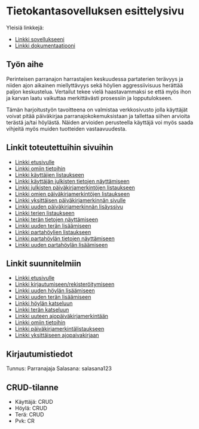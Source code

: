 # Tietokantasovelluksen esittelysivu

Yleisiä linkkejä:

* [Linkki sovellukseeni](https://ttuotila.users.cs.helsinki.fi/tsoha/)
* [Linkki dokumentaatiooni](https://github.com/qzuw/Tsoha-Bootstrap/blob/master/doc/dokumentaatio.pdf)

## Työn aihe

Perinteisen parranajon harrastajien keskuudessa partaterien terävyys ja niiden ajon aikainen miellyttävyys sekä höylien aggressiivisuus 
herättää paljon keskustelua. Vertailut tekee vielä haastavammaksi se että myös ihon ja karvan laatu vaikuttaa merkittävästi prosessiin ja 
lopputulokseen.

Tämän harjoitustyön tavoitteena on valmistaa verkkosivusto jolla käyttäjät voivat pitää päiväkirjaa parranajokokemuksistaan ja tallettaa 
siihen arvioita terästä ja/tai höylästä. Näiden arvioiden perusteella käyttäjä voi myös saada vihjeitä myös muiden tuotteiden vastaavuudesta.

## Linkit toteutettuihin sivuihin

* [Linkki etusivulle](https://ttuotila.users.cs.helsinki.fi/tsoha/)
* [Linkki omiin tietoihin](https://ttuotila.users.cs.helsinki.fi/tsoha/omat_tiedot)
* [Linkki käyttäjien listaukseen](https://ttuotila.users.cs.helsinki.fi/tsoha/listaa_kayttajat)
* [Linkki käyttäjän julkisten tietojen näyttämiseen](https://ttuotila.users.cs.helsinki.fi/tsoha/nayta_kayttaja/1)
* [Linkki julkisten päiväkirjamerkintöjen listaukseen](https://ttuotila.users.cs.helsinki.fi/tsoha/listaa_paivakirjat)
* [Linkki omien päiväkirjamerkintöjen listaukseen](https://ttuotila.users.cs.helsinki.fi/tsoha/listaa_omat_paivakirjat)
* [Linkki yksittäisen päiväkirjamerkinnän sivulle](https://ttuotila.users.cs.helsinki.fi/tsoha/nayta_paivakirja/1)
* [Linkki uuden päiväkirjamerkinnän lisäyssivu](https://ttuotila.users.cs.helsinki.fi/tsoha/uusi_paivakirja)
* [Linkki terien listaukseen](https://ttuotila.users.cs.helsinki.fi/tsoha/listaa_terat)
* [Linkki terän tietojen näyttämiseen](https://ttuotila.users.cs.helsinki.fi/tsoha/nayta_tera/1)
* [Linkki uuden terän lisäämiseen](https://ttuotila.users.cs.helsinki.fi/tsoha/uusi_tera)
* [Linkki partahöylien listaukseen](https://ttuotila.users.cs.helsinki.fi/tsoha/listaa_hoylat)
* [Linkki partahöylän tietojen näyttämiseen](https://ttuotila.users.cs.helsinki.fi/tsoha/nayta_hoyla/1)
* [Linkki uuden partahöylän lisäämiseen](https://ttuotila.users.cs.helsinki.fi/tsoha/uusi_hoyla)

## Linkit suunnitelmiin

* [Linkki etusivulle](https://ttuotila.users.cs.helsinki.fi/tsoha/suunnitelmat/etusivu)
* [Linkki kirjautumiseen/rekisteröitymiseen](https://ttuotila.users.cs.helsinki.fi/tsoha/suunnitelmat/kirjaudu)
* [Linkki uuden höylän lisäämiseen](https://ttuotila.users.cs.helsinki.fi/tsoha/suunnitelmat/uusi_hoyla)
* [Linkki uuden terän lisäämiseen](https://ttuotila.users.cs.helsinki.fi/tsoha/suunnitelmat/uusi_tera)
* [Linkki höylän katseluun](https://ttuotila.users.cs.helsinki.fi/tsoha/suunnitelmat/nayta_hoyla)
* [Linkki terän katseluun](https://ttuotila.users.cs.helsinki.fi/tsoha/suunnitelmat/nayta_tera)
* [Linkki uuteen ajopäiväkirjamerkintään](https://ttuotila.users.cs.helsinki.fi/tsoha/suunnitelmat/uusi_ajopaivakirja)
* [Linkki omiin tietoihin](https://ttuotila.users.cs.helsinki.fi/tsoha/suunnitelmat/omat_tiedot)
* [Linkki päiväkirjamerkintälistaukseen](https://ttuotila.users.cs.helsinki.fi/tsoha/suunnitelmat/listaa_ajot)
* [Linkki yksittäiseen ajopaivakirjaan](https://ttuotila.users.cs.helsinki.fi/tsoha/suunnitelmat/ajopaivakirja)

## Kirjautumistiedot

Tunnus: Parranajaja
Salasana: salasana123

## CRUD-tilanne
* Käyttäjä: CRUD
* Höylä: CRUD
* Terä: CRUD
* Pvk: CR
